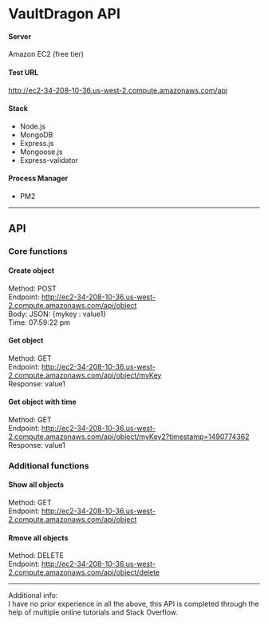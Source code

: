 # VaultDragon API

#### Server<br />
Amazon EC2 (free tier)<br />

#### Test URL<br />
http://ec2-34-208-10-36.us-west-2.compute.amazonaws.com/api<br />

#### Stack
- Node.js
- MongoDB
- Express.js
- Mongoose.js
- Express-validator

#### Process Manager<br />
- PM2<br />

---

## API<br />

### Core functions

#### Create object<br />
Method: POST<br />
Endpoint: http://ec2-34-208-10-36.us-west-2.compute.amazonaws.com/api/object<br />
Body: JSON: {mykey : value1}<br />
Time: 07:59:22 pm

#### Get object<br />
Method: GET<br />
Endpoint: http://ec2-34-208-10-36.us-west-2.compute.amazonaws.com/api/object/myKey<br />
Response: value1<br />

#### Get object with time<br />
Method: GET<br />
Endpoint: http://ec2-34-208-10-36.us-west-2.compute.amazonaws.com/api/object/myKey2?timestamp=1490774362<br />
Response: value1<br />

### Additional functions

#### Show all objects<br />
Method: GET<br />
Endpoint: http://ec2-34-208-10-36.us-west-2.compute.amazonaws.com/api/object<br />

#### Rmove all objects<br />
Method: DELETE<br />
Endpoint: http://ec2-34-208-10-36.us-west-2.compute.amazonaws.com/api/object/delete<br />

---
Additional info:<br />
I have no prior experience in all the above, this API is completed through the help of multiple online tutorials and Stack Overflow.
